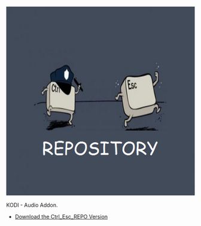 ![I Love Progressive](icon.png)

KODI - Audio Addon.



* [Download the Ctrl_Esc_REPO Version](https://bit.ly/2ENngzr)





